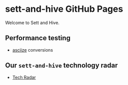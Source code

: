 # sett-and-hive GitHub Pages

Welcome to Sett and Hive.

## Performance testing

- [asciize](asciize/dev/bench) conversions

## Our `sett-and-hive` technology radar

- [Tech Radar](tech-radar/index.html)
